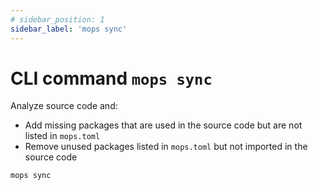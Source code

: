 ```yaml
---
# sidebar_position: 1
sidebar_label: 'mops sync'
---
```


# CLI command `mops sync`

Analyze source code and:
- Add missing packages that are used in the source code but are not listed in `mops.toml`
- Remove unused packages listed in `mops.toml` but not imported in the source code

```
mops sync
```